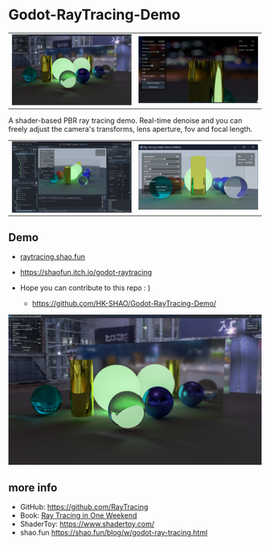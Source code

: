 # Godot-RayTracing-Demo

<table>
    <tr>
        <td ><img width="1000" src="images/2022-11-21-223846.jpg" /></td>
        <td ><img width="1000" src="images/2022-11-21-230202.jpg" /></td>
    </tr>
</table>

A shader-based PBR ray tracing demo. Real-time denoise and you can freely adjust the camera's transforms, lens aperture, fov and focal length.

<table>
    <tr>
        <td ><img width="1000" src="images/p1.png" /></td>
        <td ><img width="1000" src="images/p2.png" /></td>
    </tr>
</table>

## Demo

- [raytracing.shao.fun](raytracing.shao.fun)
- https://shaofun.itch.io/godot-raytracing  

- Hope you can contribute to this repo : )
  - https://github.com/HK-SHAO/Godot-RayTracing-Demo/

![](images/2022-11-21-223846.jpg)


## more info

- GitHub: https://github.com/RayTracing
- Book: [Ray Tracing in One Weekend](https://raytracing.github.io/books/RayTracingInOneWeekend.html)
- ShaderToy: https://www.shadertoy.com/
- shao.fun https://shao.fun/blog/w/godot-ray-tracing.html
